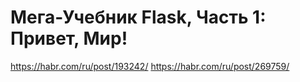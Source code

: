 # Мега-Учебник Flask, Часть 1: Привет, Мир!

https://habr.com/ru/post/193242/
https://habr.com/ru/post/269759/